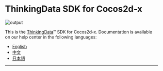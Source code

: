 # ThinkingData SDK for Cocos2d-x
![output](https://user-images.githubusercontent.com/53337625/205621683-ed9b97ef-6a52-4903-a2c0-a955dddebb7d.png)

This is the [ThinkingData](https://www.thinkingdata.cn)™ SDK for Cocos2d-x. Documentation is available on our help center in the following languages:

- [English](https://docs.thinkingdata.cn/ta-manual/latest/en/99oQ5UeGzK09DWfPCaQwCg/installation/client_sdk/game_engine_installation/cocos2d-x_sdk_installation/cocos2d-x_sdk_installation.html)
- [中文](https://docs.thinkingdata.cn/ta-manual/latest/installation/installation_menu/client_sdk/game_engine_sdk_installation/cocos2d-x_sdk_installation/cocos2d-x_sdk_installation.html)
- [日本語](https://docs.thinkingdata.io/ta-manual/v4.0/ja/installation/installation_menu/client_sdk/game_engine_sdk_installation/cocos2d-x_sdk_installation/cocos2d-x_sdk_installation.html)

---
